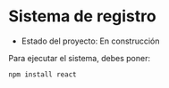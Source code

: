 # Sistema de registro
- Estado del proyecto: En construcción

Para ejecutar el sistema, debes poner:

```npm install react```
